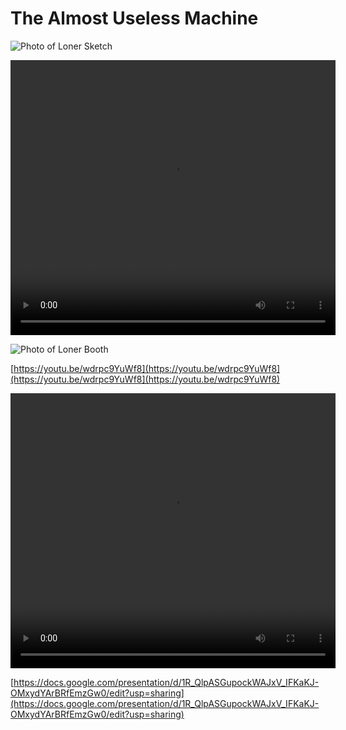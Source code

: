 # The Almost Useless Machine

<img src= "../../images/Loner Booth - Sketch.pdf" alt="Photo of Loner Sketch">


<video src= "../../images/code final.mp4" width="520" height="440" controls></video>

<img src= "../../images/IMG_0975.HEIC" alt="Photo of Loner Booth">

[https://youtu.be/wdrpc9YuWf8](https://youtu.be/wdrpc9YuWf8](https://youtu.be/wdrpc9YuWf8](https://youtu.be/wdrpc9YuWf8) 

<video src= "../../images/loner.mp4" width="520" height="440" controls></video>

[https://docs.google.com/presentation/d/1R_QlpASGupockWAJxV_IFKaKJ-OMxydYArBRfEmzGw0/edit?usp=sharing](https://docs.google.com/presentation/d/1R_QlpASGupockWAJxV_IFKaKJ-OMxydYArBRfEmzGw0/edit?usp=sharing)